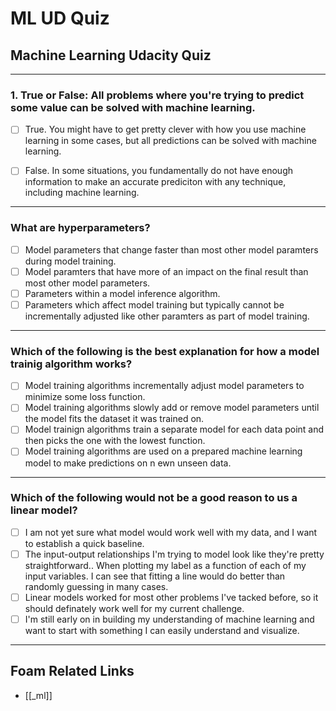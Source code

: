 # ML UD Quiz

## Machine Learning Udacity Quiz

---

### **1. True or False: All problems where you're trying to predict some value can be solved with machine learning.**

- [ ] True. You might have to get pretty clever with how you use machine learning in some cases, but all predictions can be solved with machine learning.

- [ ] False. In some situations, you fundamentally do not have enough information to make an accurate prediciton with any technique, including machine learning.

---

### **What are hyperparameters?**

- [ ] Model parameters that change faster than most other model paramters during model training.
- [ ] Model paramters that have more of an impact on the final result than most other model parameters.
- [ ] Parameters within a model inference algorithm.
- [ ] Parameters which affect model training but typically cannot be incrementally adjusted like other paramters as part of model training.

---

### **Which of the following is the best explanation for how a model trainig algorithm works?**

- [ ] Model training algorithms incrementally adjust model parameters to minimize some loss function.
- [ ] Model training algorithms slowly add or remove model parameters until the model fits the dataset it was trained on.
- [ ] Model trainign algorithms train a separate model for each data point and then picks the one with the lowest function.
- [ ] Model training algorithms are used on a prepared machine learning model to make predictions on n ewn unseen data.

---

### **Which of the following would not be a good reason to us a linear model?**

- [ ] I am not yet sure what model would work well with my data, and I want to establish a quick baseline.
- [ ] The input-output relationships I'm trying to model look like they're pretty straightforward.. When plotting my label as a function of each of my input variables. I can see that fitting a line would do better than randomly guessing in many cases.
- [ ] Linear models worked for most other problems I've tacked before, so it should definately work well for my current challenge.
- [ ] I'm still early on in building my understanding of machine learning and want to start with something I can easily understand and visualize.

---

## Foam Related Links

- [[_ml]]
